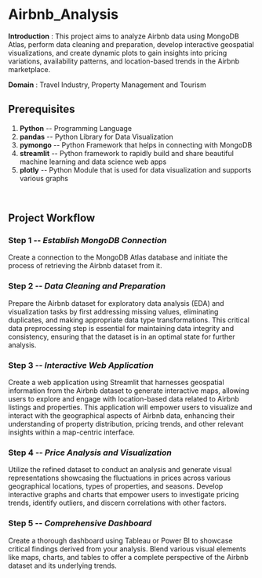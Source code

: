 # Airbnb_Analysis

**Introduction** : This project aims to analyze Airbnb data using MongoDB Atlas, perform data cleaning and preparation, develop interactive geospatial visualizations, and create dynamic plots to gain insights into pricing variations, availability patterns, and location-based trends in the Airbnb marketplace.

**Domain** : Travel Industry, Property Management and Tourism

<!-- ### Link : <a href="https://www.linkedin.com/posts/activity-7109057220062908416-vr3l?utm_source=share&utm_medium=member_desktop">LinkedIn Post / Working Model Video</a>
<br/> -->

## Prerequisites
1. **Python** -- Programming Language
2. **pandas** -- Python Library for Data Visualization
3. **pymongo** -- Python Framework that helps in connecting with MongoDB
4. **streamlit** -- Python framework to rapidly build and share beautiful machine learning and data science web apps
5. **plotly** -- Python Module that is used for data visualization and supports various graphs

<br/>

## Project Workflow
### Step 1 -- *Establish MongoDB Connection*
Create a connection to the MongoDB Atlas database and initiate the process of retrieving the Airbnb dataset from it.
<br/>

### Step 2 -- *Data Cleaning and Preparation*
Prepare the Airbnb dataset for exploratory data analysis (EDA) and visualization tasks by first addressing missing values, eliminating duplicates, and making appropriate data type transformations. This critical data preprocessing step is essential for maintaining data integrity and consistency, ensuring that the dataset is in an optimal state for further analysis.
<br/>

### Step 3 -- *Interactive Web Application*
Create a web application using Streamlit that harnesses geospatial information from the Airbnb dataset to generate interactive maps, allowing users to explore and engage with location-based data related to Airbnb listings and properties. This application will empower users to visualize and interact with the geographical aspects of Airbnb data, enhancing their understanding of property distribution, pricing trends, and other relevant insights within a map-centric interface.
<br/>

### Step 4 -- *Price Analysis and Visualization*
Utilize the refined dataset to conduct an analysis and generate visual representations showcasing the fluctuations in prices across various geographical locations, types of properties, and seasons. Develop interactive graphs and charts that empower users to investigate pricing trends, identify outliers, and discern correlations with other factors.
<br/>

### Step 5 -- *Comprehensive Dashboard*
Create a thorough dashboard using Tableau or Power BI to showcase critical findings derived from your analysis. Blend various visual elements like maps, charts, and tables to offer a complete perspective of the Airbnb dataset and its underlying trends.

